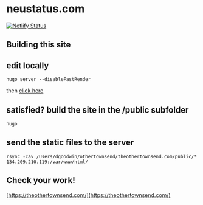 # neustatus.com

[![Netlify Status](https://api.netlify.com/api/v1/badges/b2f18c3f-927e-472f-b7f9-a455e214701a/deploy-status)](https://app.netlify.com/sites/cocky-kirch-513d3c/deploys)

## Building this site

## edit locally

`hugo server --disableFastRender`

then [click here](http://localhost:1313/)

## satisfied? build the site in the /public subfolder

`hugo`

## send the static files to the server

`rsync -cav /Users/dgoodwin/othertownsend/theothertownsend.com/public/* 134.209.210.119:/var/www/html/`

## Check your work!

[https://theothertownsend.com/](https://theothertownsend.com/)
